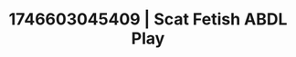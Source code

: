 ---
categories:
- Emotion-driven NSFW
- AI-generated
- Nighttime romance
- Real couple content
- Lip biting
- Ethical porn
- ASMR
- Cosplay
image: /assets/images/1746603045409.jpg
layout: post
seo:
  description: Featured content with sensual Scat Fetish, ABDL Play. HD images available.
  keywords: Scat Fetish, ABDL Play
  og_image: /assets/images/1746603045409.jpg
  schema_type: VisualArtwork
tags:
- ABDL Play
- Scat Fetish
- '#1746603045409'
title: 1746603045409 | Scat Fetish ABDL Play
---